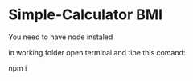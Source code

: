 # Simple-Calculator BMI

You need to have node instaled

in working folder open terminal and tipe this comand:

npm i
